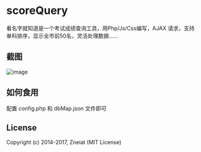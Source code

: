 # scoreQuery
看名字就知道是一个考试成绩查询工具，用Php/Js/Css编写，AJAX 请求，支持单科排序，显示全市前50名，灵活处理数据......
## 截图
![image](http://p1.bqimg.com/1949/8a4a3355a3b80c7a.png)
## 如何食用
配置 config.php 和 dbMap.json 文件即可
## License
Copyright (c) 2014-2017, Zneiat (MIT License)